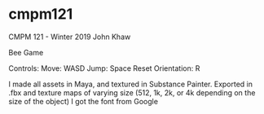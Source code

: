 # cmpm121
CMPM 121 - Winter 2019
John Khaw

Bee Game

Controls:
Move: WASD
Jump: Space
Reset Orientation: R

I made all assets in Maya, and textured in Substance Painter.
Exported in .fbx and texture maps of varying size (512, 1k, 2k, or 4k depending on the size of the object)
I got the font from Google
